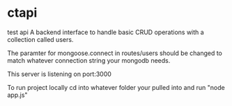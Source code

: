 ctapi
=====

test api
A backend interface to handle basic CRUD operations with a collection called users.

The paramter for mongoose.connect in routes/users should be changed to match whatever connection string your mongodb needs.

This server is listening on port:3000

To run project locally cd into whatever folder your pulled into and run "node app.js"
